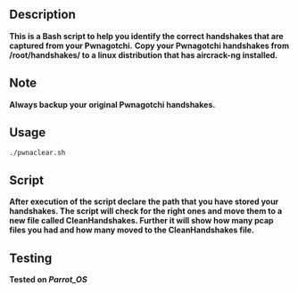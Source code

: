 ## Description

**This is a Bash script to help you identify the correct handshakes that are captured from your Pwnagotchi.**
**Copy your Pwnagotchi handshakes from /root/handshakes/ to a linux distribution that has aircrack-ng installed.**

## Note

**Always backup your original Pwnagotchi handshakes.**

## Usage

```./pwnaclear.sh```

## Script

**After execution of the script declare the path that you have stored your handshakes. The script will check for the right ones and move them to a new file called CleanHandshakes.
Further it will show how many pcap files you had and how many moved to the CleanHandshakes file.**

## Testing

**Tested on _Parrot_OS_**
